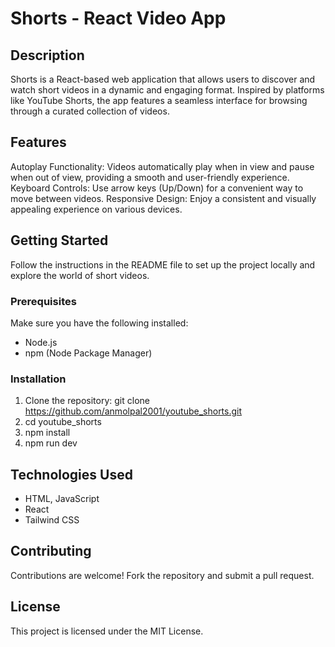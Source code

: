 # Shorts - React Video App

## Description

Shorts is a React-based web application that allows users to discover and watch short videos in a dynamic and engaging format. Inspired by platforms like YouTube Shorts, the app features a seamless interface for browsing through a curated collection of videos.

## Features

Autoplay Functionality: Videos automatically play when in view and pause when out of view, providing a smooth and user-friendly experience.
Keyboard Controls: Use arrow keys (Up/Down) for a convenient way to move between videos.
Responsive Design: Enjoy a consistent and visually appealing experience on various devices.


## Getting Started

Follow the instructions in the README file to set up the project locally and explore the world of short videos.

### Prerequisites

Make sure you have the following installed:

- Node.js
- npm (Node Package Manager)

### Installation

1. Clone the repository: git clone https://github.com/anmolpal2001/youtube_shorts.git
2. cd youtube_shorts
3. npm install
4. npm run dev

## Technologies Used

  - HTML, JavaScript
  - React
  - Tailwind CSS


## Contributing
Contributions are welcome! Fork the repository and submit a pull request.

## License
This project is licensed under the MIT License.
